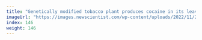 ```yaml
---
title: "Genetically modified tobacco plant produces cocaine in its leaves"
imageUrl: "https://images.newscientist.com/wp-content/uploads/2022/11/24172334/SEI_135020070.jpg?width=600"
index: 146
weight: 146
---
```

